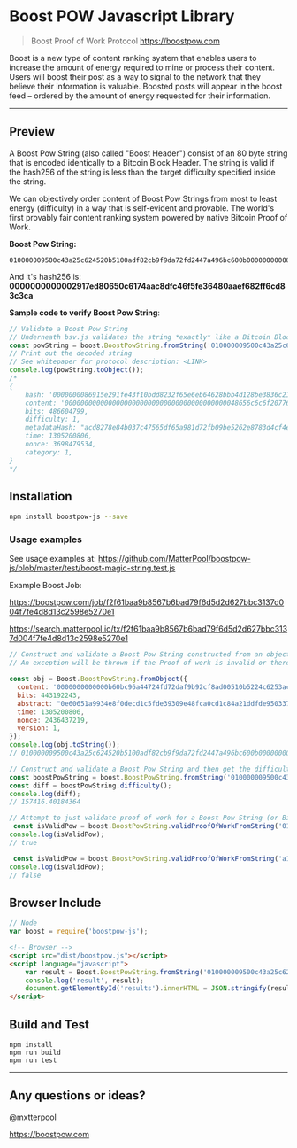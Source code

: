 # Boost POW Javascript Library
> Boost Proof of Work Protocol
> https://boostpow.com


Boost is a new type of content ranking system that enables users to increase the amount of energy required to mine or process their content. Users will boost their post as a way to signal to the network that they believe their information is valuable. Boosted posts will appear in the boost feed – ordered by the amount of energy requested for their information.

---

## Preview

A Boost Pow String (also called "Boost Header") consist of an 80 byte string that is encoded identically to a Bitcoin Block Header.  The string is valid if the hash256 of the string is less than the target difficulty specified inside the string.

We can objectively order content of Boost Pow Strings from most to least energy (difficulty) in a way that is self-evident and provable. The world's first provably fair content ranking system powered by native Bitcoin Proof of Work.

**Boost Pow String:**
```
010000009500c43a25c624520b5100adf82cb9f9da72fd2447a496bc600b0000000000006cd862370395dedf1da2841ccda0fc489e3039de5f1ccddef0e834991a65600ea6c8cb4db3936a1ae3143991
```
And it's hash256 is: **0000000000002917ed80650c6174aac8dfc46f5fe36480aaef682ff6cd83c3ca**

**Sample code to verify Boost Pow String**:
```javascript
// Validate a Boost Pow String
// Underneath bsv.js validates the string *exactly* like a Bitcoin Block Header
const powString = boost.BoostPowString.fromString('010000009500c43a25c624520b5100adf82cb9f9da72fd2447a496bc600b0000000000006cd862370395dedf1da2841ccda0fc489e3039de5f1ccddef0e834991a65600ea6c8cb4db3936a1ae3143991');
// Print out the decoded string
// See whitepaper for protocol description: <LINK>
console.log(powString.toObject());
/*
{
    hash: '0000000086915e291fe43f10bdd8232f65e6eb64628bbb4d128be3836c21b6cc',
    content: '00000000000000000000000000000000000000000048656c6c6f20776f726c64',
    bits: 486604799,
    difficulty: 1,
    metadataHash: "acd8278e84b037c47565df65a981d72fb09be5262e8783d4cf4e42633615962a",
    time: 1305200806,
    nonce: 3698479534,
    category: 1,
}
*/
```

## Installation

```sh
npm install boostpow-js --save
```

### Usage examples

See usage examples at: https://github.com/MatterPool/boostpow-js/blob/master/test/boost-magic-string.test.js

Example Boost Job:

https://boostpow.com/job/f2f61baa9b8567b6bad79f6d5d2d627bbc3137d004f7fe4d8d13c2598e5270e1

https://search.matterpool.io/tx/f2f61baa9b8567b6bad79f6d5d2d627bbc3137d004f7fe4d8d13c2598e5270e1

```javascript
// Construct and validate a Boost Pow String constructed from an object
// An exception will be thrown if the Proof of work is invalid or there is anything corrupted

const obj = Boost.BoostPowString.fromObject({
  content: '0000000000000b60bc96a44724fd72daf9b92cf8ad00510b5224c6253ac40095',
  bits: 443192243,
  abstract: "0e60651a9934e8f0decd1c5fde39309e48fca0cd1c84a21ddfde95033762d86c",
  time: 1305200806,
  nonce: 2436437219,
  version: 1,
});
console.log(obj.toString());
// 010000009500c43a25c624520b5100adf82cb9f9da72fd2447a496bc600b0000000000006cd862370395dedf1da2841ccda0fc489e3039de5f1ccddef0e834991a65600ea6c8cb4db3936a1ae3143991

// Construct and validate a Boost Pow String and then get the difficulty
const boostPowString = boost.BoostPowString.fromString('010000009500c43a25c624520b5100adf82cb9f9da72fd2447a496bc600b0000000000006cd862370395dedf1da2841ccda0fc489e3039de5f1ccddef0e834991a65600ea6c8cb4db3936a1ae3143991');
const diff = boostPowString.difficulty();
console.log(diff);
// 157416.40184364

// Attempt to just validate proof of work for a Boost Pow String (or Bitcoin Block Header!)
 const isValidPow = boost.BoostPowString.validProofOfWorkFromString('010000009500c43a25c624520b5100adf82cb9f9da72fd2447a496bc600b0000000000006cd862370395dedf1da2841ccda0fc489e3039de5f1ccddef0e834991a65600ea6c8cb4db3936a1ae3143991');
console.log(isValidPow);
// true

 const isValidPow = boost.BoostPowString.validProofOfWorkFromString('a10000009500c43a25c624520b5100adf82cb9f9da72fd2447a496bc600b0000000000006cd862370395dedf1da2841ccda0fc489e3039de5f1ccddef0e834991a65600ea6c8cb4db3936a1ae3143991');
console.log(isValidPow);
// false

```


## Browser Include
```javascript
// Node
var boost = require('boostpow-js');

```

```html
<!-- Browser -->
<script src="dist/boostpow.js"></script>
<script language="javascript">
    var result = Boost.BoostPowString.fromString('010000009500c43a25c624520b5100adf82cb9f9da72fd2447a496bc600b0000000000006cd862370395dedf1da2841ccda0fc489e3039de5f1ccddef0e834991a65600ea6c8cb4db3936a1ae3143991');
    console.log('result', result);
    document.getElementById('results').innerHTML = JSON.stringify(result.toObject());
</script>
```

## Build and Test

```
npm install
npm run build
npm run test
```

-----------

## Any questions or ideas?

@mxtterpool

https://boostpow.com

